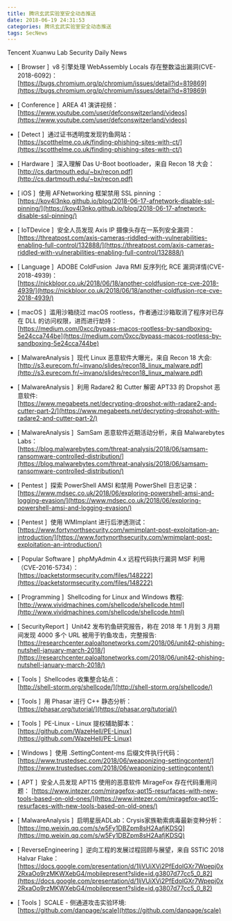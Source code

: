 ```yaml
---
title: 腾讯玄武实验室安全动态推送
date: 2018-06-19 24:31:53
categories: 腾讯玄武实验室安全动态推送
tags: SecNews
---
```


Tencent Xuanwu Lab Security Daily News  
* [ Browser ]  v8 引擎处理 WebAssembly Locals 存在整数溢出漏洞(CVE-2018-6092)：   
[https://bugs.chromium.org/p/chromium/issues/detail?id=819869](https://bugs.chromium.org/p/chromium/issues/detail?id=819869)  

* [ Conference ]  AREA 41 演讲视频：   
[https://www.youtube.com/user/defconswitzerland/videos](https://www.youtube.com/user/defconswitzerland/videos)  

* [ Detect ]  通过证书透明度发现钓鱼网站：   
[https://scotthelme.co.uk/finding-phishing-sites-with-ct/](https://scotthelme.co.uk/finding-phishing-sites-with-ct/)  

* [ Hardware ]  深入理解 Das U-Boot bootloader，来自 Recon 18 大会：   
[http://cs.dartmouth.edu/~bx/recon.pdf](http://cs.dartmouth.edu/~bx/recon.pdf)  

* [ iOS ]  使用 AFNetworking 框架禁用 SSL pinning ：   
[https://kov4l3nko.github.io/blog/2018-06-17-afnetwork-disable-ssl-pinning/](https://kov4l3nko.github.io/blog/2018-06-17-afnetwork-disable-ssl-pinning/)  

* [ IoTDevice ]  安全人员发现 Axis IP 摄像头存在一系列安全漏洞：   
[https://threatpost.com/axis-cameras-riddled-with-vulnerabilities-enabling-full-control/132888/](https://threatpost.com/axis-cameras-riddled-with-vulnerabilities-enabling-full-control/132888/)  

* [ Language ]  ADOBE ColdFusion  Java RMI 反序列化 RCE 漏洞详情(CVE-2018-4939)：   
[https://nickbloor.co.uk/2018/06/18/another-coldfusion-rce-cve-2018-4939/](https://nickbloor.co.uk/2018/06/18/another-coldfusion-rce-cve-2018-4939/)  

* [ macOS ]  滥用沙箱绕过 macOS rootless，作者通过沙箱取消了程序对已存在 DLL 的访问权限，进而进行劫持：   
[https://medium.com/0xcc/bypass-macos-rootless-by-sandboxing-5e24cca744be](https://medium.com/0xcc/bypass-macos-rootless-by-sandboxing-5e24cca744be)  

* [ MalwareAnalysis ]  现代 Linux 恶意软件大曝光，来自 Recon 18 大会:   
[http://s3.eurecom.fr/~invano/slides/recon18_linux_malware.pdf](http://s3.eurecom.fr/~invano/slides/recon18_linux_malware.pdf)  

* [ MalwareAnalysis ]  利用 Radare2 和 Cutter 解密  APT33 的 Dropshot 恶意软件:   
[https://www.megabeets.net/decrypting-dropshot-with-radare2-and-cutter-part-2/](https://www.megabeets.net/decrypting-dropshot-with-radare2-and-cutter-part-2/)  

* [ MalwareAnalysis ]  SamSam 恶意软件近期活动分析，来自 Malwarebytes Labs：   
[https://blog.malwarebytes.com/threat-analysis/2018/06/samsam-ransomware-controlled-distribution/](https://blog.malwarebytes.com/threat-analysis/2018/06/samsam-ransomware-controlled-distribution/)  

* [ Pentest ]  探索 PowerShell AMSI 和禁用 PowerShell 日志记录：  
[https://www.mdsec.co.uk/2018/06/exploring-powershell-amsi-and-logging-evasion/](https://www.mdsec.co.uk/2018/06/exploring-powershell-amsi-and-logging-evasion/)  

* [ Pentest ]  使用 WMImplant 进行后渗透测试：   
[https://www.fortynorthsecurity.com/wmimplant-post-exploitation-an-introduction/](https://www.fortynorthsecurity.com/wmimplant-post-exploitation-an-introduction/)  

* [ Popular Software ]  phpMyAdmin 4.x 远程代码执行漏洞 MSF 利用（CVE-2016-5734）：   
[https://packetstormsecurity.com/files/148222](https://packetstormsecurity.com/files/148222)  

* [ Programming ]  Shellcoding for Linux and Windows 教程:   
[http://www.vividmachines.com/shellcode/shellcode.html](http://www.vividmachines.com/shellcode/shellcode.html)  

* [ SecurityReport ]  Unit42 发布钓鱼研究报告，称在 2018 年 1 月到 3 月期间发现 4000 多个 URL 被用于钓鱼攻击，完整报告:   
[https://researchcenter.paloaltonetworks.com/2018/06/unit42-phishing-nutshell-january-march-2018/](https://researchcenter.paloaltonetworks.com/2018/06/unit42-phishing-nutshell-january-march-2018/)  

* [ Tools ]  Shellcodes 收集整合站点：   
[http://shell-storm.org/shellcode/](http://shell-storm.org/shellcode/)  

* [ Tools ]  用 Phasar 进行 C++ 静态分析：   
[https://phasar.org/tutorial/](https://phasar.org/tutorial/)  

* [ Tools ]  PE-Linux - Linux 提权辅助脚本：   
[https://github.com/WazeHell/PE-Linux](https://github.com/WazeHell/PE-Linux)  

* [ Windows ]  使用 .SettingContent-ms 后缀文件执行代码：   
[https://www.trustedsec.com/2018/06/weaponizing-settingcontent/](https://www.trustedsec.com/2018/06/weaponizing-settingcontent/)  

* [ APT ]  安全人员发现 APT15 使用的恶意软件 MirageFox 存在代码重用问题： 
[https://www.intezer.com/miragefox-apt15-resurfaces-with-new-tools-based-on-old-ones/](https://www.intezer.com/miragefox-apt15-resurfaces-with-new-tools-based-on-old-ones/)  

* [ MalwareAnalysis ]  启明星辰ADLab：Crysis家族勒索病毒最新变种分析： 
[https://mp.weixin.qq.com/s/w5Fy1DBZpm8sH2AafjKDSQ](https://mp.weixin.qq.com/s/w5Fy1DBZpm8sH2AafjKDSQ)  

* [ ReverseEngineering ]  逆向工程的发展过程回顾与展望，来自 SSTIC 2018 Halvar Flake： 
[https://docs.google.com/presentation/d/1ljVUiXVi2PfEdolGXr7Wpepj0x2RxaOo9rzMKWXebG4/mobilepresent?slide=id.g3807d77cc5_0_82](https://docs.google.com/presentation/d/1ljVUiXVi2PfEdolGXr7Wpepj0x2RxaOo9rzMKWXebG4/mobilepresent?slide=id.g3807d77cc5_0_82)  

* [ Tools ]  SCALE - 侧通道攻击实验环境: 
[https://github.com/danpage/scale](https://github.com/danpage/scale)  

